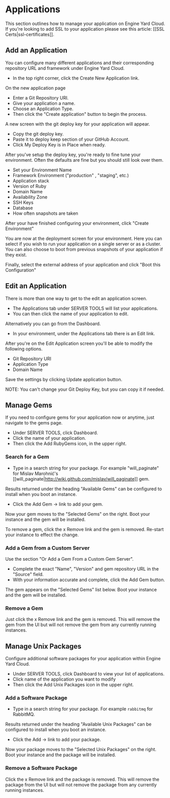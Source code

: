 # Applications

This section outlines how to manage your application on Engine Yard Cloud. If you're looking to add SSL to your application please see this article: [[SSL Certs|ssl-certificates]].

## Add an Application

You can configure many different applications and their corresponding repository URL and framework under Engine Yard Cloud.

  - In the top right corner, click the Create New Application link.

On the new application page

  - Enter a Git Repository URI.
  - Give your application a name.
  - Choose an Application Type.
  - Then click the "Create application" button to begin the process.

A new screen with the git deploy key for your application will appear.

  - Copy the git deploy key.
  - Paste it to deploy keep section of your GitHub Account.
  - Click My Deploy Key is in Place when ready.

After you've setup the deploy key, you're ready to fine tune your environment. Often the defaults are fine but you should still look over them. 

  * Set your Environment Name 
  * Framework Environment ("production" , "staging", etc.)
  * Application stack
  * Version of Ruby
  * Domain Name 
  * Availability Zone
  * SSH Keys
  * Database
  * How often snapshots are taken

After your have finished configuring your environment, click "Create Environment" 

You are now at the deployment screen for your environment. Here you can select if you wish to run your application on a single server or as a cluster. You can also choose to boot from previous snapshots of your application if they exist.

Finally, select the external address of your application and click "Boot this Configuration"


## Edit an Application

There is more than one way to get to the edit an application screen.

  * The Applications tab under SERVER TOOLS will list your applications.
  * You can then click the name of your application to edit.

Alternatively you can go from the Dashboard.

  * In your environment, under the Applications tab there is an Edit link.

After you're on the Edit Application screen you'll be able to modify the following options.

  * Git Repository URI
  * Application Type
  * Domain Name

Save the settings by clicking Update application button.

NOTE: You can't change your Git Deploy Key, but you can copy it if needed.



## Manage Gems

If you need to configure gems for your application now or anytime, just navigate to the gems page.

  - Under SERVER TOOLS, click Dashboard.
  - Click the name of your application.
  - Then click the Add RubyGems icon, in the upper right.


### Search for a Gem


  * Type in a search string for your package. For example "will_paginate" for Mislav Marohnić's [[will_paginate|http://wiki.github.com/mislav/will_paginate]] gem.

Results returned under the heading "Available Gems" can be configured to install when you boot an instance.

  * Click the Add Gem -> link to add your gem.

Now your gem moves to the "Selected Gems" on the right. Boot your instance and the gem will be installed.

To remove a gem, click the x Remove link and the gem is removed. Re-start your instance to effect the change.

### Add a Gem from a Custom Server


Use the section "Or Add a Gem From a Custom Gem Server".

  - Complete the exact "Name", "Version" and gem repository URL in the "Source" field.
  - With your information accurate and complete, click the Add Gem button.

The gem appears on the "Selected Gems" list below. Boot your instance and the gem will be installed.

### Remove a Gem

Just click the x Remove link and the gem is removed.  This will remove the gem from the UI but will not remove the gem from any currently running instances.


## Manage Unix Packages

Configure additional software packages for your application within Engine Yard Cloud.

  - Under SERVER TOOLS, click Dashboard to view your list of applications.
  - Click name of the application you want to modify
  - Then click the Add Unix Packages icon in the upper right.

### Add a Software Package

  * Type in a search string for your package.  For example `rabbitmq` for RabbitMQ.

Results returned under the heading "Available Unix Packages" can be configured to install when you boot an instance.

  * Click the Add -> link to add your package.

Now your package moves to the "Selected Unix Packages" on the right.  Boot your instance and the package will be installed.

### Remove a Software Package

Click the x Remove link and the package is removed.  This will remove the package from the UI but will not remove the package from any currently running instances.
